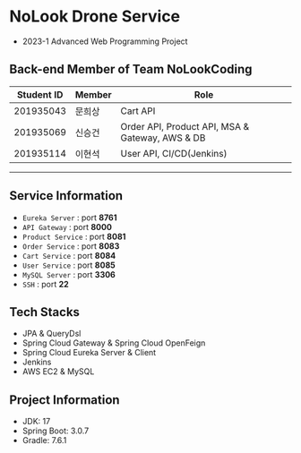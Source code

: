 # NoLook Drone Service 
- 2023-1 Advanced Web Programming Project


## Back-end Member of Team NoLookCoding
| Student ID | Member | Role                                              |
| ---------- | ------ | ------------------------------------------------- |
| 201935043  | 문희상 | Cart API                                      |
| 201935069  | 신승건 | Order API, Product API, MSA & Gateway, AWS & DB |
| 201935114  | 이현석 | User API, CI/CD(Jenkins)                      |

---

## Service Information
- `Eureka Server` : port **8761**
- `API Gateway` : port **8000**
- `Product Service` : port **8081**
- `Order Service` : port **8083**
- `Cart Service` : port **8084**
- `User Service` : port **8085**
- `MySQL Server` : port **3306**
- `SSH` : port **22**


## Tech Stacks
- JPA & QueryDsl
- Spring Cloud Gateway & Spring Cloud OpenFeign
- Spring Cloud Eureka Server & Client
- Jenkins
- AWS EC2 & MySQL


## Project Information
- JDK: 17
- Spring Boot: 3.0.7
- Gradle: 7.6.1
